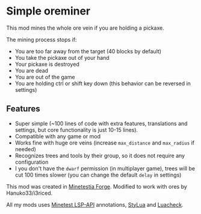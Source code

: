 # Simple oreminer

This mod mines the whole ore vein if you are holding a pickaxe.

The mining process stops if:

- You are too far away from the target (40 blocks by default)
- You take the pickaxe out of your hand
- Your pickaxe is destroyed
- You are dead
- You are out of the game
- You are holding ctrl or shift key down (this behavior can be reversed in
  settings)

## Features

- Super simple (~100 lines of code with extra features, translations and
  settings, but core functionality is just 10-15 lines).
- Compatible with any game or mod
- Works fine with huge ore veins (increase `max_distance` and `max_radius` if
  needed)
- Recognizes trees and tools by their group, so it does not require any
  configuration
- I you don't have the `dwarf` permission (in multiplayer game), trees will
  be cut 100 times slower (you can change the default `delay` in settings)

This mod was created in [Minetestia Forge].
Modified to work with ores by Hanuko33/i3riced.

All my mods uses [Minetest LSP-API] annotations, [StyLua] and [Luacheck].

[Minetestia Forge]: https://github.com/orgs/minetestia/repositories
[Minetest LSP-API]: https://github.com/minetest-toolkit/minetest-lsp-api
[StyLua]: https://github.com/JohnnyMorganz/StyLua
[Luacheck]: https://github.com/mpeterv/luacheck
